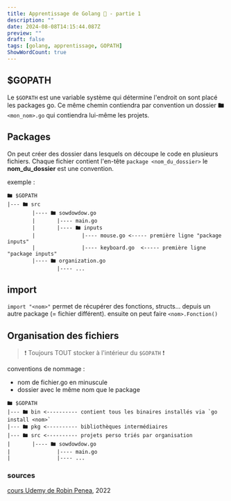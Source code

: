```yaml
---
title: Apprentissage de Golang 🐀 - partie 1
description: ""
date: 2024-08-08T14:15:44.087Z
preview: ""
draft: false
tags: [golang, apprentissage, GOPATH]
ShowWordCount: true
---
```


## $GOPATH
Le `$GOPATH` est une variable système qui détermine l'endroit on sont placé les packages go.
Ce même chemin contiendra par convention un dossier  🖿 `<mon_nom>.go` qui contiendra lui-même les projets.

## Packages
On peut créer des dossier dans lesquels on découpe le code en plusieurs fichiers.
Chaque fichier contient l'en-tête `package <nom_du_dossier>` le **nom_du_dossier** est une convention.

exemple :
```text
🖿 $GOPATH
|--- 🖿 src
		|---- 🖿 sowdowdow.go
		|		|---- main.go
		|		|---- 🖿 inputs
		|				|---- mouse.go <----- première ligne "package inputs"
		|				|---- keyboard.go  <----- première ligne "package inputs"
		|---- 🖿 organization.go
				|---- ...
```

## import

`import "<nom>"` permet de récupérer des fonctions, structs... depuis un autre package (= fichier différent).
ensuite on peut faire `<nom>.Fonction()`

## Organisation des fichiers

> ❗ Toujours TOUT stocker à l'intérieur du `$GOPATH` ❗

conventions de nommage :
 - nom de fichier.go en minuscule
 - dossier avec le même nom que le package
 
 ```text
🖿 $GOPATH
|--- 🖿 bin <---------- contient tous les binaires installés via `go install <nom>`
|--- 🖿 pkg <---------- bibliothèques intermédiaires
|--- 🖿 src <---------- projets perso triés par organisation
|		|---- 🖿 sowdowdow.go
|				|---- main.go
|				|---- ...
```

### sources

[cours Udemy de Robin Penea](https://www.udemy.com/course/le-langage-go-formation-complete/learn/lecture/12751087#overview), 2022